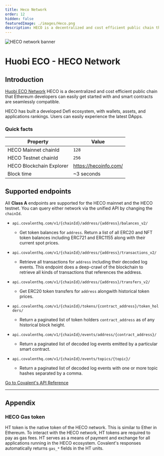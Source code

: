 ```yaml
---
title: Heco Network
order: 12
hidden: false
featuredImage: ./images/Heco.png
description: HECO is a decentralized and cost efficient public chain that Ethereum developers can easily get started with and smart contracts are seamlessly compatible.
---
```


![HECO network banner](./images/Heco.png)

# Huobi ECO - HECO Network

## Introduction

[Huobi ECO Network](https://www.hecochain.com/en-us/) HECO is a decentralized and cost efficient public chain that Ethereum developers can easily get started with and smart contracts are seamlessly compatible.

HECO has built a developed Defi ecosystem, with wallets, assets, and applications rankings. Users can easily experience the latest DApps.

### Quick facts

<TableWrap>

|Property|Value|
|---|---|
|HECO Mainnet chainId|`128`|
|HECO Testnet chainId|`256`|
|HECO Blockchain Explorer|https://hecoinfo.com/|
|Block time|~3 seconds|

</TableWrap>


## Supported endpoints

<Aside>

All __Class A__ endpoints are supported for the HECO mainnet and the HECO testnet. You can query either network via the unified API by changing the `chainId`.

</Aside>


<Definitions>

- `api.covalenthq.com/v1/{chainId}/address/{address}/balances_v2/` 
  - Get token balances for `address`. Return a list of all ERC20 and NFT token balances including ERC721 and ERC1155 along with their current spot prices.

- `api.covalenthq.com/v1/{chainId}/address/{address}/transactions_v2/` 
  - Retrieve all transactions for `address` including their decoded log events. This endpoint does a deep-crawl of the blockchain to retrieve all kinds of transactions that references the address.

- `api.covalenthq.com/v1/{chainId}/address/{address}/transfers_v2/` 
  - Get ERC20 token transfers for `address` alongwith historical token prices.

- `api.covalenthq.com/v1/{chainId}/tokens/{contract_address}/token_holders/` 
  - Return a paginated list of token holders `contract_address` as of any historical block height.

- `api.covalenthq.com/v1/{chainId}/events/address/{contract_address}/` 
  - Return a paginated list of decoded log events emitted by a particular smart contract.

- `api.covalenthq.com/v1/{chainId}/events/topics/{topic}/` 
  - Return a paginated list of decoded log events with one or more topic hashes separated by a comma.

</Definitions>



<a target="_blank" class="Button Button-is-docs-primary" href="https://www.covalenthq.com/docs/api/">Go to Covalent's API Reference</a>

--- 


## Appendix


### HECO Gas token

HT token is the native token of the HECO network. This is similar to Ether in Ethereum. To interact with the HECO network, HT tokens are required to pay as gas fees. HT serves as a means of payment and exchange for all applications running in the HECO ecosystem. Covalent's  responses automatically returns `gas_*` fields in the HT units.
